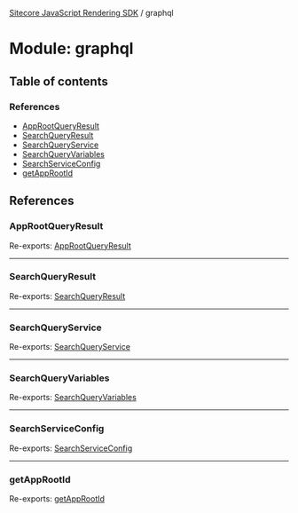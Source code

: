 [Sitecore JavaScript Rendering SDK](../README.md) / graphql

# Module: graphql

## Table of contents

### References

- [AppRootQueryResult](graphql.md#approotqueryresult)
- [SearchQueryResult](graphql.md#searchqueryresult)
- [SearchQueryService](graphql.md#searchqueryservice)
- [SearchQueryVariables](graphql.md#searchqueryvariables)
- [SearchServiceConfig](graphql.md#searchserviceconfig)
- [getAppRootId](graphql.md#getapprootid)

## References

### AppRootQueryResult

Re-exports: [AppRootQueryResult](graphql_app_root_query.md#approotqueryresult)

___

### SearchQueryResult

Re-exports: [SearchQueryResult](graphql_search_service.md#searchqueryresult)

___

### SearchQueryService

Re-exports: [SearchQueryService](../classes/graphql_search_service.SearchQueryService.md)

___

### SearchQueryVariables

Re-exports: [SearchQueryVariables](graphql_search_service.md#searchqueryvariables)

___

### SearchServiceConfig

Re-exports: [SearchServiceConfig](../interfaces/graphql_search_service.SearchServiceConfig.md)

___

### getAppRootId

Re-exports: [getAppRootId](graphql_app_root_query.md#getapprootid)
